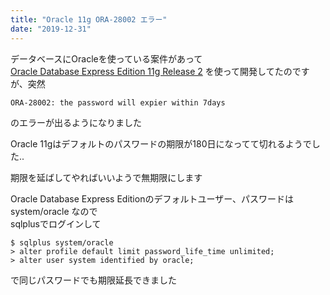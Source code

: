 ```yaml
---
title: "Oracle 11g ORA-28002 エラー"
date: "2019-12-31"
---
```


データベースにOracleを使っている案件があって  
[Oracle Database Express Edition 11g Release 2](https://www.oracle.com/technetwork/jp/database/database-technologies/express-edition/overview/index.html)
を使って開発してたのですが、突然

```
ORA-28002: the password will expier within 7days 
```

のエラーが出るようになりました

Oracle 11gはデフォルトのパスワードの期限が180日になってて切れるようでした..

期限を延ばしてやればいいようで無期限にします

Oracle Database Express Editionのデフォルトユーザー、パスワードは system/oracle なので  
sqlplusでログインして  

```
$ sqlplus system/oracle
> alter profile default limit password_life_time unlimited;
> alter user system identified by oracle; 
```

で同じパスワードでも期限延長できました   

